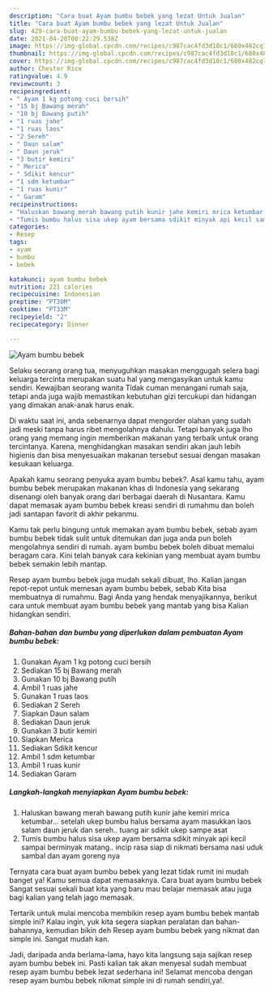 ```yaml
---
description: "Cara buat Ayam bumbu bebek yang lezat Untuk Jualan"
title: "Cara buat Ayam bumbu bebek yang lezat Untuk Jualan"
slug: 429-cara-buat-ayam-bumbu-bebek-yang-lezat-untuk-jualan
date: 2021-04-20T00:22:29.538Z
image: https://img-global.cpcdn.com/recipes/c987cac4fd3d10c1/680x482cq70/ayam-bumbu-bebek-foto-resep-utama.jpg
thumbnail: https://img-global.cpcdn.com/recipes/c987cac4fd3d10c1/680x482cq70/ayam-bumbu-bebek-foto-resep-utama.jpg
cover: https://img-global.cpcdn.com/recipes/c987cac4fd3d10c1/680x482cq70/ayam-bumbu-bebek-foto-resep-utama.jpg
author: Chester Rice
ratingvalue: 4.9
reviewcount: 3
recipeingredient:
- " Ayam 1 kg potong cuci bersih"
- "15 bj Bawang merah"
- "10 bj Bawang putih"
- "1 ruas jahe"
- "1 ruas laos"
- "2 Sereh"
- " Daun salam"
- " Daun jeruk"
- "3 butir kemiri"
- " Merica"
- " Sdikit kencur"
- "1 sdm ketumbar"
- "1 ruas kunir"
- " Garam"
recipeinstructions:
- "Haluskan bawang merah bawang putih kunir jahe kemiri mrica ketumbar... setelah ukep bumbu halus bersama ayam masukkan laos salam daun jeruk dan sereh.. tuang air sdikit ukep sampe asat"
- "Tumis bumbu halus sisa ukep ayam bersama sdikit minyak api kecil sampai berminyak matang.. incip rasa siap di nikmati bersama nasi uduk sambal dan ayam goreng nya"
categories:
- Resep
tags:
- ayam
- bumbu
- bebek

katakunci: ayam bumbu bebek 
nutrition: 221 calories
recipecuisine: Indonesian
preptime: "PT30M"
cooktime: "PT33M"
recipeyield: "2"
recipecategory: Dinner

---
```



![Ayam bumbu bebek](https://img-global.cpcdn.com/recipes/c987cac4fd3d10c1/680x482cq70/ayam-bumbu-bebek-foto-resep-utama.jpg)

Selaku seorang orang tua, menyuguhkan masakan menggugah selera bagi keluarga tercinta merupakan suatu hal yang mengasyikan untuk kamu sendiri. Kewajiban seorang  wanita Tidak cuman menangani rumah saja, tetapi anda juga wajib memastikan kebutuhan gizi tercukupi dan hidangan yang dimakan anak-anak harus enak.

Di waktu  saat ini, anda sebenarnya dapat mengorder olahan yang sudah jadi meski tanpa harus ribet mengolahnya dahulu. Tetapi banyak juga lho orang yang memang ingin memberikan makanan yang terbaik untuk orang tercintanya. Karena, menghidangkan masakan sendiri akan jauh lebih higienis dan bisa menyesuaikan makanan tersebut sesuai dengan masakan kesukaan keluarga. 



Apakah kamu seorang penyuka ayam bumbu bebek?. Asal kamu tahu, ayam bumbu bebek merupakan makanan khas di Indonesia yang sekarang disenangi oleh banyak orang dari berbagai daerah di Nusantara. Kamu dapat memasak ayam bumbu bebek kreasi sendiri di rumahmu dan boleh jadi santapan favorit di akhir pekanmu.

Kamu tak perlu bingung untuk memakan ayam bumbu bebek, sebab ayam bumbu bebek tidak sulit untuk ditemukan dan juga anda pun boleh mengolahnya sendiri di rumah. ayam bumbu bebek boleh dibuat memalui beragam cara. Kini telah banyak cara kekinian yang membuat ayam bumbu bebek semakin lebih mantap.

Resep ayam bumbu bebek juga mudah sekali dibuat, lho. Kalian jangan repot-repot untuk memesan ayam bumbu bebek, sebab Kita bisa membuatnya di rumahmu. Bagi Anda yang hendak menyajikannya, berikut cara untuk membuat ayam bumbu bebek yang mantab yang bisa Kalian hidangkan sendiri.

<!--inarticleads1-->

##### Bahan-bahan dan bumbu yang diperlukan dalam pembuatan Ayam bumbu bebek:

1. Gunakan  Ayam 1 kg potong cuci bersih
1. Sediakan 15 bj Bawang merah
1. Gunakan 10 bj Bawang putih
1. Ambil 1 ruas jahe
1. Gunakan 1 ruas laos
1. Sediakan 2 Sereh
1. Siapkan  Daun salam
1. Sediakan  Daun jeruk
1. Gunakan 3 butir kemiri
1. Siapkan  Merica
1. Sediakan  Sdikit kencur
1. Ambil 1 sdm ketumbar
1. Ambil 1 ruas kunir
1. Sediakan  Garam




<!--inarticleads2-->

##### Langkah-langkah menyiapkan Ayam bumbu bebek:

1. Haluskan bawang merah bawang putih kunir jahe kemiri mrica ketumbar... setelah ukep bumbu halus bersama ayam masukkan laos salam daun jeruk dan sereh.. tuang air sdikit ukep sampe asat
1. Tumis bumbu halus sisa ukep ayam bersama sdikit minyak api kecil sampai berminyak matang.. incip rasa siap di nikmati bersama nasi uduk sambal dan ayam goreng nya




Ternyata cara buat ayam bumbu bebek yang lezat tidak rumit ini mudah banget ya! Kamu semua dapat memasaknya. Cara buat ayam bumbu bebek Sangat sesuai sekali buat kita yang baru mau belajar memasak atau juga bagi kalian yang telah jago memasak.

Tertarik untuk mulai mencoba membikin resep ayam bumbu bebek mantab simple ini? Kalau ingin, yuk kita segera siapkan peralatan dan bahan-bahannya, kemudian bikin deh Resep ayam bumbu bebek yang nikmat dan simple ini. Sangat mudah kan. 

Jadi, daripada anda berlama-lama, hayo kita langsung saja sajikan resep ayam bumbu bebek ini. Pasti kalian tak akan menyesal sudah membuat resep ayam bumbu bebek lezat sederhana ini! Selamat mencoba dengan resep ayam bumbu bebek nikmat simple ini di rumah sendiri,ya!.

